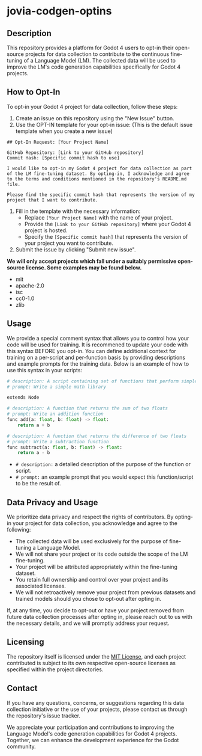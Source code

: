 # jovia-codgen-optins
## Description

This repository provides a platform for Godot 4 users to opt-in their open-source projects for data collection to contribute to the continuous fine-tuning of a Language Model (LM). The collected data will be used to improve the LM's code generation capabilities specifically for Godot 4 projects.

## How to Opt-In

To opt-in your Godot 4 project for data collection, follow these steps:

1. Create an issue on this repository using the "New Issue" button.
2. Use the OPT-IN template for your opt-in issue: (This is the default issue template when you create a new issue)

```
## Opt-In Request: [Your Project Name]

GitHub Repository: [Link to your GitHub repository]
Commit Hash: [Specific commit hash to use]

I would like to opt-in my Godot 4 project for data collection as part of the LM fine-tuning dataset. By opting-in, I acknowledge and agree to the terms and conditions mentioned in the repository's README.md file.

Please find the specific commit hash that represents the version of my project that I want to contribute.

```

1. Fill in the template with the necessary information:
    - Replace `[Your Project Name]` with the name of your project.
    - Provide the `[Link to your GitHub repository]` where your Godot 4 project is hosted.
    - Specify the `[Specific commit hash]` that represents the version of your project you want to contribute.
2. Submit the issue by clicking "Submit new issue".

**We will only accept projects which fall under a suitably permissive open-source license. Some examples may be found below.**

- mit
- apache-2.0
- isc
- cc0-1.0
- zlib

## Usage

We provide a special comment syntax that allows you to control how your code will be used for training. It is recommened to update your code with this syntax BEFORE you opt-in.
You can define additional context for training on a per-script and per-function basis by providing descriptions and example prompts for the training data. 
Below is an example of how to use this syntax in your scripts:

```python
# description: A script containing set of functions that perform simple mathmatical operations
# prompt: Write a simple math library

extends Node

# description: A function that returns the sum of two floats
# prompt: Write an addition function
func add(a: float, b: float) -> float:
	return a + b

# description: A function that returns the difference of two floats
# prompt: Write a subtraction function
func subtract(a: float, b: float) -> float:
	return a - b
```

- `# description:`  a detailed description of the purpose of the function or script.
- `# prompt:`  an example prompt that you would expect this function/script to be the result of.

## Data Privacy and Usage

We prioritize data privacy and respect the rights of contributors. By opting-in your project for data collection, you acknowledge and agree to the following:

- The collected data will be used exclusively for the purpose of fine-tuning a Language Model.
- We will not share your project or its code outside the scope of the LM fine-tuning.
- Your project will be attributed appropriately within the fine-tuning dataset.
- You retain full ownership and control over your project and its associated licenses.
- We will not retroactively remove your project from previous datasets and trained models should you chose to opt-out after opting in.

If, at any time, you decide to opt-out or have your project removed from future data collection processes after opting in, please reach out to us with the necessary details, and we will promptly address your request.

## Licensing

The repository itself is licensed under the [MIT License](https://github.com/NiceDuckGames/jovia-ai-optins/blob/main/LICENSE), and each project contributed is subject to its own respective open-source licenses as specified within the project directories.

## Contact

If you have any questions, concerns, or suggestions regarding this data collection initiative or the use of your projects, please contact us through the repository's issue tracker.

We appreciate your participation and contributions to improving the Language Model's code generation capabilities for Godot 4 projects. Together, we can enhance the development experience for the Godot community.
